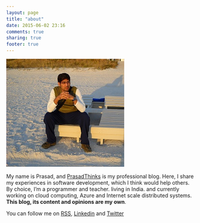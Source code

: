 ```yaml
---
layout: page
title: "about"
date: 2015-06-02 23:16
comments: true
sharing: true
footer: true
---
```

![](/images/about.jpg) 

My name is Prasad, and [PrasadThinks](http://www.prasadthinks.com/) is my professional blog. Here, I share my experiences in software development, which I think would help others. By choice, I’m a programmer and teacher. living in India. and currently working on cloud computing, Azure and Internet scale distributed systems. **This blog, its content and opinions are my own**.

You can follow me on [RSS](http://feeds.feedburner.com/PrasadThinks), [Linkedin](https://in.linkedin.com/in/prasad-pillutla-3978a31) and [Twitter](https://twitter.com/prasad_pillu)

